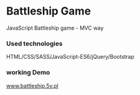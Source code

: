 # Battleship Game
JavaScript Battleship game - MVC way

### Used technologies
HTML/CSS/SASS/JavaScript-ES6/jQuery/Bootstrap </br>


### working Demo
www.battleship.5v.pl
